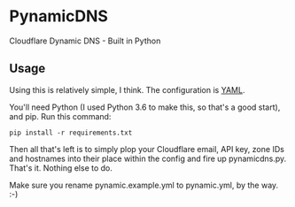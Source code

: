 # PynamicDNS
Cloudflare Dynamic DNS - Built in Python

## Usage
Using this is relatively simple, I think. The configuration is [YAML](http://yaml.org/).

You'll need Python (I used Python 3.6 to make this, so that's a good start), and pip. Run this command:

```
pip install -r requirements.txt
```

Then all that's left is to simply plop your Cloudflare email, API key, zone IDs and hostnames into their place within the config and fire up pynamicdns.py. That's it. Nothing else to do.

Make sure you rename pynamic.example.yml to pynamic.yml, by the way. :-)
